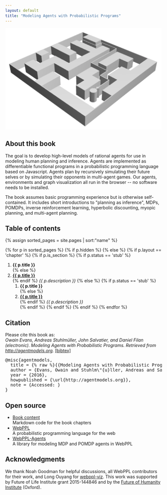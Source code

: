 ```yaml
---
layout: default
title: "Modeling Agents with Probabilistic Programs"
---
```


<img src="/assets/img/maze.png" id="cover" />

## About this book

The goal is to develop high-level models of rational agents for use in modeling human planning and inference. Agents are implemented as differentiable functional programs in a probabilistic programming language based on Javascript. Agents plan by recursively simulating their future selves or by simulating their opponents in multi-agent games. Our agents, environments and graph visualization all run in the browser -- no software needs to be installed. 

The book assumes basic programming experience but is otherwise self-contained. It includes short introductions to "planning as inference", MDPs, POMDPs, inverse reinforcement learning, hyperbolic discounting, myopic planning, and multi-agent planning.



## Table of contents

{% assign sorted_pages = site.pages | sort:"name" %}

{% for p in sorted_pages %}
    {% if p.hidden %}
    {% else %}
        {% if p.layout == 'chapter' %}
            {% if p.is_section %}
                {% if p.status == 'stub' %}
1. **{{ p.title }}**<br>{% else %}
1. **<a class="chapter-link" href="{{ site.baseurl }}{{ p.url }}">{{ p.title }}</a>**<br>{% endif %}
        <em>{{ p.description }}</em>
            {% else %}
                {% if p.status == 'stub' %}
    1. **{{ p.title }}**<br>{% else %}
    1. **<a class="chapter-link" href="{{ site.baseurl }}{{ p.url }}">{{ p.title }}</a>**<br>{% endif %}
            <em>{{ p.description }}</em>        
            {% endif %}
        {% endif %}
    {% endif %}
{% endfor %}

## Citation

Please cite this book as: <br>
*Owain Evans, Andreas Stuhlmüller, John Salvatier, and Daniel Filan (electronic). Modeling Agents with Probabilistic Programs. Retrieved <span class="date"></span> from http://agentmodels.org.* <a id="toggle-bibtex" href="#" onClick="javascript:$('#bibtex').toggle();return false">[bibtex]</a>

<pre id="bibtex">
@misc{agentmodels,
  title = {% raw %}{{Modeling Agents with Probabilistic Programs}}{% endraw %},
  author = {Evans, Owain and Stuhlm\"{u}ller, Andreas and Salvatier, John and Filan, Daniel},
  year = {2016},
  howpublished = {\url{http://agentmodels.org}},
  note = {Accessed: <span class="date"></span>}
}
</pre>

## Open source

- [Book content](https://github.com/agentmodels/agentmodels.org)<br/>
  Markdown code for the book chapters
- [WebPPL](https://webppl.org)<br/>
  A probabilistic programming language for the web
- [WebPPL-Agents](https://github.com/agentmodels/webppl-agents)<br/>
  A library for modeling MDP and POMDP agents in WebPPL<br/>

## Acknowledgments

We thank Noah Goodman for helpful discussions, all WebPPL contributors for their work, and Long Ouyang for <a href="http://github.com/probmods/webppl-viz">webppl-viz</a>. This work was supported by Future of Life Institute grant 2015-144846 and by the <a href="https://www.fhi.ox.ac.uk/">Future of Humanity
Institute</a> (Oxford).
